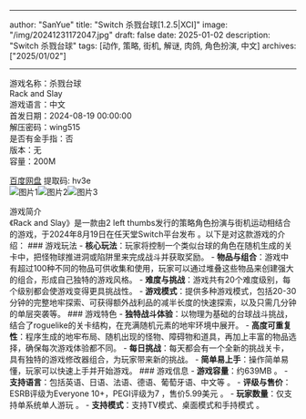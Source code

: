 
---
author: "SanYue"
title: "Switch 杀戮台球[1.2.5|XCI]"
image: "/img/20241231172047.jpg"
draft: false
date: 2025-01-02
description: "Switch 杀戮台球"
tags: [动作, 策略, 街机, 解谜, 肉鸽, 角色扮演, 中文]
archives: ["2025/01/02"]

---

游戏名称：杀戮台球   
Rack and Slay    
游戏语言：中文  
首发日期：2024-08-19 00:00:00  
解压密码：wing515  
是否有金手指：否  
版本：无   
容量：200M

[百度网盘](https://pan.baidu.com/s/1NlrbW2MBY-57khglHMeLFw) 提取码: hv3e  
![图片1](/img/e6c778.jpg)![图片2](/img/2351e6.jpg)![图片3](/img/becf07.jpg)  

游戏简介  
《Rack and Slay》是一款由2 left thumbs发行的策略角色扮演与街机运动相结合的游戏，于2024年8月19日在任天堂Switch平台发布 。以下是对这款游戏的介绍： ### 游戏玩法 - **核心玩法**：玩家将控制一个类似台球的角色在随机生成的关卡中，把怪物球推进洞或陷阱里来完成战斗并获取奖励。 - **物品与组合**：游戏中有超过100种不同的物品可供收集和使用，玩家可以通过堆叠这些物品来创建强大的组合，形成自己独特的游戏风格。 - **难度与挑战**：游戏共有20个难度级别，每个级别都会使游戏变得更具挑战性。 - **游戏模式**：提供多种游戏模式，包括20-30分钟的完整地牢探索、可获得额外战利品的减半长度的快速探索，以及只需几分钟的单层突袭等。 ### 游戏特色 - **独特战斗体验**：以物理为基础的台球战斗挑战，结合了roguelike的关卡结构，在充满随机元素的地牢环境中展开。 - **高度可重复性**：程序生成的地牢布局、随机出现的怪物、障碍物和道具，再加上丰富的物品选择，确保每次游戏体验都不同。 - **每日挑战**：每天都会有一个全新的挑战关卡，具有独特的游戏修改器组合，为玩家带来新的挑战。 - **简单易上手**：操作简单易懂，玩家可以快速上手并开始游戏。 ### 游戏信息 - **游戏容量**：约639MB 。 - **支持语言**：包括英语、日语、法语、德语、葡萄牙语、中文等 。 - **评级与售价**：ESRB评级为Everyone 10+，PEGI评级为7 ，售价5.99美元 。 - **玩家数量**：仅支持单系统单人游玩 。 - **支持模式**：支持TV模式、桌面模式和手持模式 。
